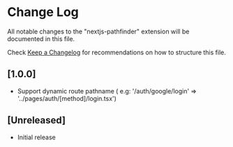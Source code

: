 # Change Log

All notable changes to the "nextjs-pathfinder" extension will be documented in this file.

Check [Keep a Changelog](http://keepachangelog.com/) for recommendations on how to structure this file.

## [1.0.0]

- Support dynamic route pathname ( e.g: '/auth/google/login' => '../pages/auth/[method]/login.tsx')

## [Unreleased]

- Initial release
